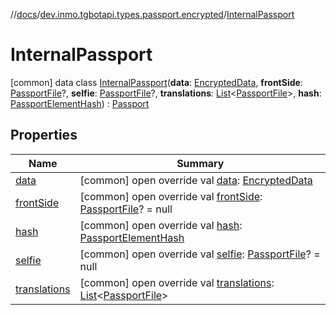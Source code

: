 //[docs](../../../index.md)/[dev.inmo.tgbotapi.types.passport.encrypted](../index.md)/[InternalPassport](index.md)



# InternalPassport  
 [common] data class [InternalPassport](index.md)(**data**: [EncryptedData](../../dev.inmo.tgbotapi.types.passport.credentials/index.md#%5Bdev.inmo.tgbotapi.types.passport.credentials%2FEncryptedData%2F%2F%2FPointingToDeclaration%2F%5D%2FClasslikes%2F625018081), **frontSide**: [PassportFile](../-passport-file/index.md)?, **selfie**: [PassportFile](../-passport-file/index.md)?, **translations**: [List](https://kotlinlang.org/api/latest/jvm/stdlib/kotlin.collections/-list/index.html)<[PassportFile](../-passport-file/index.md)>, **hash**: [PassportElementHash](../../dev.inmo.tgbotapi.types.passport.encrypted.abstracts/index.md#%5Bdev.inmo.tgbotapi.types.passport.encrypted.abstracts%2FPassportElementHash%2F%2F%2FPointingToDeclaration%2F%5D%2FClasslikes%2F625018081)) : [Passport](../-passport/index.md)   


## Properties  
  
|  Name |  Summary | 
|---|---|
| <a name="dev.inmo.tgbotapi.types.passport.encrypted/InternalPassport/data/#/PointingToDeclaration/"></a>[data](data.md)| <a name="dev.inmo.tgbotapi.types.passport.encrypted/InternalPassport/data/#/PointingToDeclaration/"></a> [common] open override val [data](data.md): [EncryptedData](../../dev.inmo.tgbotapi.types.passport.credentials/index.md#%5Bdev.inmo.tgbotapi.types.passport.credentials%2FEncryptedData%2F%2F%2FPointingToDeclaration%2F%5D%2FClasslikes%2F625018081)   <br>|
| <a name="dev.inmo.tgbotapi.types.passport.encrypted/InternalPassport/frontSide/#/PointingToDeclaration/"></a>[frontSide](front-side.md)| <a name="dev.inmo.tgbotapi.types.passport.encrypted/InternalPassport/frontSide/#/PointingToDeclaration/"></a> [common] open override val [frontSide](front-side.md): [PassportFile](../-passport-file/index.md)? = null   <br>|
| <a name="dev.inmo.tgbotapi.types.passport.encrypted/InternalPassport/hash/#/PointingToDeclaration/"></a>[hash](hash.md)| <a name="dev.inmo.tgbotapi.types.passport.encrypted/InternalPassport/hash/#/PointingToDeclaration/"></a> [common] open override val [hash](hash.md): [PassportElementHash](../../dev.inmo.tgbotapi.types.passport.encrypted.abstracts/index.md#%5Bdev.inmo.tgbotapi.types.passport.encrypted.abstracts%2FPassportElementHash%2F%2F%2FPointingToDeclaration%2F%5D%2FClasslikes%2F625018081)   <br>|
| <a name="dev.inmo.tgbotapi.types.passport.encrypted/InternalPassport/selfie/#/PointingToDeclaration/"></a>[selfie](selfie.md)| <a name="dev.inmo.tgbotapi.types.passport.encrypted/InternalPassport/selfie/#/PointingToDeclaration/"></a> [common] open override val [selfie](selfie.md): [PassportFile](../-passport-file/index.md)? = null   <br>|
| <a name="dev.inmo.tgbotapi.types.passport.encrypted/InternalPassport/translations/#/PointingToDeclaration/"></a>[translations](translations.md)| <a name="dev.inmo.tgbotapi.types.passport.encrypted/InternalPassport/translations/#/PointingToDeclaration/"></a> [common] open override val [translations](translations.md): [List](https://kotlinlang.org/api/latest/jvm/stdlib/kotlin.collections/-list/index.html)<[PassportFile](../-passport-file/index.md)>   <br>|

